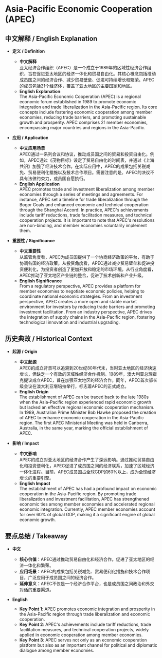 # Asia-Pacific Economic Cooperation (APEC)

## 中文解释 / English Explanation

* **定义 / Definition**  
  - **中文解释**  
    亚太经济合作组织（APEC）是一个成立于1989年的区域性经济合作组织，旨在促进亚太地区的经济一体化和贸易自由化。其核心概念包括推动成员国之间的经济合作、减少贸易壁垒、促进可持续增长和繁荣。APEC的成员包括21个经济体，覆盖了亚太地区的主要国家和地区。  
  - **English Explanation**  
    The Asia-Pacific Economic Cooperation (APEC) is a regional economic forum established in 1989 to promote economic integration and trade liberalization in the Asia-Pacific region. Its core concepts include fostering economic cooperation among member economies, reducing trade barriers, and promoting sustainable growth and prosperity. APEC comprises 21 member economies, encompassing major countries and regions in the Asia-Pacific.

* **应用 / Application**  
  - **中文应用场景**  
    APEC通过一系列会议和协议，推动成员国之间的贸易和投资自由化。例如，APEC通过《茂物目标》设定了贸易自由化的时间表，并通过《上海共识》加强了经济技术合作。在实际应用中，APEC的成果包括关税减免、贸易便利化措施以及技术合作项目。需要注意的是，APEC的决议不具有法律约束力，成员国自愿执行。  
  - **English Application**  
    APEC promotes trade and investment liberalization among member economies through a series of meetings and agreements. For instance, APEC set a timeline for trade liberalization through the Bogor Goals and enhanced economic and technical cooperation through the Shanghai Accord. In practice, APEC's achievements include tariff reductions, trade facilitation measures, and technical cooperation projects. It is important to note that APEC's resolutions are non-binding, and member economies voluntarily implement them.

* **重要性 / Significance**  
  - **中文重要性**  
    从监管角度看，APEC为成员国提供了一个协商经济政策的平台，有助于协调各国的经济政策。从投资角度看，APEC通过减少贸易壁垒和促进投资便利化，为投资者创造了更加开放和稳定的市场环境。从行业角度看，APEC推动了亚太地区产业链的整合，促进了技术创新和产业升级。  
  - **English Significance**  
    From a regulatory perspective, APEC provides a platform for member economies to negotiate economic policies, helping to coordinate national economic strategies. From an investment perspective, APEC creates a more open and stable market environment for investors by reducing trade barriers and promoting investment facilitation. From an industry perspective, APEC drives the integration of supply chains in the Asia-Pacific region, fostering technological innovation and industrial upgrading.

## 历史典故 / Historical Context

* **起源 / Origin**  
  - **中文起源**  
    APEC的成立背景可以追溯到20世纪80年代末，当时亚太地区的经济快速增长，但缺乏一个有效的区域性经济合作机制。1989年，澳大利亚总理霍克提议成立APEC，旨在加强亚太地区的经济合作。同年，APEC首次部长级会议在澳大利亚堪培拉举行，标志着APEC的正式成立。  
  - **English Origin**  
    The establishment of APEC can be traced back to the late 1980s when the Asia-Pacific region experienced rapid economic growth but lacked an effective regional economic cooperation mechanism. In 1989, Australian Prime Minister Bob Hawke proposed the creation of APEC to enhance economic cooperation in the Asia-Pacific region. The first APEC Ministerial Meeting was held in Canberra, Australia, in the same year, marking the official establishment of APEC.

* **影响 / Impact**  
  - **中文影响**  
    APEC的成立对亚太地区的经济合作产生了深远影响。通过推动贸易自由化和投资便利化，APEC促进了成员国之间的经济联系，加速了区域经济一体化进程。目前，APEC成员国占全球GDP的60%以上，成为全球经济增长的重要引擎。  
  - **English Impact**  
    The establishment of APEC has had a profound impact on economic cooperation in the Asia-Pacific region. By promoting trade liberalization and investment facilitation, APEC has strengthened economic ties among member economies and accelerated regional economic integration. Currently, APEC member economies account for over 60% of global GDP, making it a significant engine of global economic growth.

## 要点总结 / Takeaway

* **中文**  
  - **核心价值**：APEC通过推动贸易自由化和经济合作，促进了亚太地区的经济一体化和繁荣。  
  - **应用场景**：APEC的成果包括关税减免、贸易便利化措施和技术合作项目，广泛应用于成员国之间的经济合作。  
  - **延伸意义**：APEC不仅是一个经济合作平台，也是成员国之间政治和外交对话的重要渠道。

* **English**  
  - **Key Point 1**: APEC promotes economic integration and prosperity in the Asia-Pacific region through trade liberalization and economic cooperation.  
  - **Key Point 2**: APEC's achievements include tariff reductions, trade facilitation measures, and technical cooperation projects, widely applied in economic cooperation among member economies.  
  - **Key Point 3**: APEC serves not only as an economic cooperation platform but also as an important channel for political and diplomatic dialogue among member economies.
